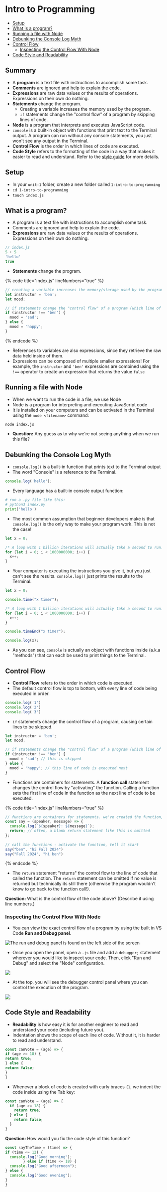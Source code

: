 # Intro to Programming

* [Setup](0-intro-to-programming.md#setup)
* [What is a program?](0-intro-to-programming.md#what-is-a-program)
* [Running a file with Node](0-intro-to-programming.md#running-a-file-with-node)
* [Debunking the Console Log Myth](0-intro-to-programming.md#debunking-the-console-log-myth)
* [Control Flow](0-intro-to-programming.md#control-flow)
  * [Inspecting the Control Flow With Node](0-intro-to-programming.md#inspecting-the-control-flow-with-node)
* [Code Style and Readability](0-intro-to-programming.md#code-style-and-readability)

## Summary

* A **program** is a text file with instructions to accomplish some task.
* **Comments** are ignored and help to explain the code.
* **Expressions** are raw data values or the results of operations. Expressions on their own do nothing.
* **Statements** change the program.
  * Creating a variable increases the memory used by the program.
  * `if` statements change the "control flow" of a program by skipping lines of code.
* **Node** is a program that interprets and executes JavaScript code.
* `console` is a built-in object with functions that print text to the Terminal output. A program can run without any console statements, you just won't see any output in the Terminal.
* **Control Flow** is the order in which lines of code are executed.
* **Code Style** refers to the formatting of the code in a way that makes it easier to read and understand. Refer to the [style guide](https://marcylabschool.gitbook.io/marcy-lab-school-docs/cheatsheets/style-guide) for more details.

## Setup

* In your `unit-1` folder, create a new folder called `1-intro-to-programming`
* `cd 1-intro-to-programming`
* `touch index.js`

## What is a program?

* A program is a text file with instructions to accomplish some task.
* Comments are ignored and help to explain the code.
* **Expressions** are raw data values or the results of operations. Expressions on their own do nothing.

```js
// index.js
5 + 5
'hello'
true
```

* **Statements** change the program.

{% code title="index.js" lineNumbers="true" %}
```js
// creating a variable increases the memory/storage used by the program
let instructor = 'ben';
let mood;

// if statements change the "control flow" of a program (which line of code comes next)
if (instructor !== 'ben') {
  mood = 'sad';
} else {
  mood = 'happy';
}
```
{% endcode %}

* References to variables are also expressions, since they retrieve the raw data held inside of them.
* Expressions can be composed of multiple smaller expressions! For example, the `instructor` and `'ben'` expressions are combined using the `!==` operator to create an expression that returns the value `false`

## Running a file with Node

* When we want to run the code in a file, we use Node
* Node is a program for interpreting and executing JavaScript code
* It is installed on your computers and can be activated in the Terminal using the `node <filename>` command:

```sh
node index.js
```

* **Question:** Any guess as to why we're not seeing anything when we run this file?

## Debunking the Console Log Myth

* `console.log()` is a built-in function that prints text to the Terminal output
* The word "Console" is a reference to the Terminal.

```js
console.log('hello');
```

* Every language has a built-in console output function:

```python
# run a .py file like this: 
# python3 index.py
print('hello')
```

* The most common assumption that beginner developers make is that `console.log()` is the only way to make your program work. This is not the case!

```js
let x = 0;

/* A loop with 1 billion iterations will actually take a second to run! Increase that number to 10 billion and it could take a minute or more. */
for (let i = 0; i < 1000000000; i++) {
  x++;
}
```

* Your computer is executing the instructions you give it, but you just can't see the results. `console.log()` just prints the results to the Terminal.

```js
let x = 0;

console.time("x timer");

/* A loop with 1 billion iterations will actually take a second to run! Increase that number to 10 billion and it could take a minute or more. */
for (let i = 0; i < 1000000000; i++) {
  x++;
}

console.timeEnd("x timer");

console.log(x);
```

* As you can see, `console` is actually an object with functions inside (a.k.a "methods") that can each be used to print things to the Terminal.

## Control Flow

* **Control Flow** refers to the order in which code is executed.
* The default control flow is top to bottom, with every line of code being executed in order.

```js
console.log('1')
console.log('2')
console.log('3')
```

* `if` statements change the control flow of a program, causing certain lines to be skipped.

```js
let instructor = 'ben';
let mood;

// if statements change the "control flow" of a program (which line of code comes next)
if (instructor !== 'ben') {
  mood = 'sad'; // this is skipped
} else {
  mood = 'happy'; // this line of code is executed next
}
```

* Functions are containers for statements. A **function call** statement changes the control flow by "activating" the function. Calling a function sets the first line of code in the function as the next line of code to be executed.

{% code title="index.js" lineNumbers="true" %}
```js
// functions are containers for statements. we've created the function, but haven't activated it yet
const say = (speaker, message) => {
  console.log(`${speaker}: ${message}`);
  return; // often, a blank return statement like this is omitted
};
 
// call the functions - activate the function, tell it start
say("ben", "hi Fall 2024")
say("Fall 2024", "hi ben")
```
{% endcode %}

* The `return` statement "returns" the control flow to the line of code that called the function. The `return` statement can be omitted if no value is returned but technically its still there (otherwise the program wouldn't know to go back to the function call!).

**Question:** What is the control flow of the code above? (Describe it using line numbers.)

### Inspecting the Control Flow With Node

* You can view the exact control flow of a program by using the built in VS Code **Run and Debug panel**.

![The run and debug panel is found on the left side of the screen](img/0-debugger-panel.png)

* Once you open the panel, open a `.js` file and add a `debugger;` statement wherever you would like to inspect your code. Then, click "Run and Debug" and select the "Node" configuration.

![](img/0-debugger-running.png)

* At the top, you will see the debugger control panel where you can control the execution of the program.

![](img/0-debugger-explanation.svg)

## Code Style and Readability

* **Readability** is how easy it is for another engineer to read and understand your code (including future you).
* Indentation shows the scope of each line of code. Without it, it is harder to read and understand.

```js
const canVote = (age) => {
if (age >= 18) {
return true;
} else {
return false;
}
}
```

* Whenever a block of code is created with curly braces `{}`, we indent the code inside using the Tab key:

```js
const canVote = (age) => {
  if (age >= 18) {
    return true;
  } else {
    return false;
  }
}
```

**Question:** How would you fix the code style of this function?

```js
const sayTheTime = (time) => {
if (time <= 12) {
  console.log("Good morning");
        } else if (time <= 18) {
  console.log("Good afternoon");
} else {
  console.log("Good evening");
}
}
```
